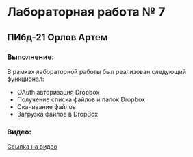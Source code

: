# Лабораторная работа № 7  
## ПИбд-21 Орлов Артем   

### Выполнение:  
В рамках лабораторной работы был реализован следующий функционал:
* OAuth авторизация Dropbox
* Получение списка файлов и папок Dropbox
* Скачивание файлов
* Загрузка файлов в DropBox

### Видео:  
[Ссылка на видео](https://drive.google.com/file/d/1DbiaVSHwtyj8_lgeQWNglg0GlBvFyvgd/view?usp=sharing)